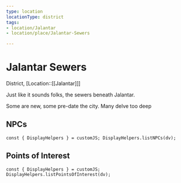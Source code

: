 ```yaml
---
type: location
locationType: district
tags: 
- location/Jalantar
- location/place/Jalantar-Sewers

---
```


# Jalantar Sewers
District, [Location::[[Jalantar]]]

Just like it sounds folks, the sewers beneath Jalantar.

Some are new, some pre-date the city. Many delve too deep

## NPCs
```dataviewjs
const { DisplayHelpers } = customJS; DisplayHelpers.listNPCs(dv);
```

## Points of Interest
```dataviewjs
const { DisplayHelpers } = customJS; DisplayHelpers.listPointsOfInterest(dv);
```
